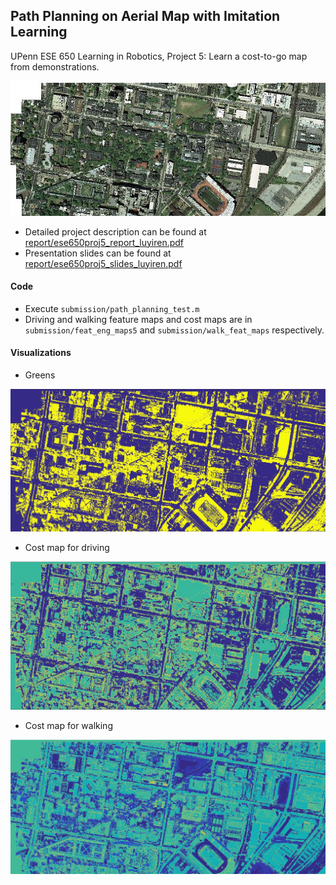 ## Path Planning on Aerial Map with Imitation Learning

UPenn ESE 650 Learning in Robotics, Project 5: Learn a cost-to-go map from demonstrations.

<img src="report/imgs/aerial_color_d16.jpg">

- Detailed project description can be found at [report/ese650proj5_report_luyiren.pdf](report/ese650proj5_report_luyiren.pdf)
- Presentation slides can be found at [report/ese650proj5_slides_luyiren.pdf](report/ese650proj5_slides_luyiren.pdf)

#### Code

- Execute `submission/path_planning_test.m`
- Driving and walking feature maps and cost maps are in `submission/feat_eng_maps5` and `submission/walk_feat_maps` respectively.

#### Visualizations

- Greens

<img src="report/results/all_greens.jpg">

- Cost map for driving

<img src="report/results/cost_drive.jpg">

- Cost map for walking

<img src="report/results/cost_walk.jpg">

